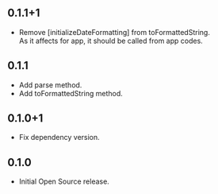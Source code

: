 ## 0.1.1+1

* Remove [initializeDateFormatting] from toFormattedString.  
As it affects for app, it should be called from app codes.

## 0.1.1

* Add parse method.
* Add toFormattedString method.

## 0.1.0+1

* Fix dependency version.

## 0.1.0

* Initial Open Source release.